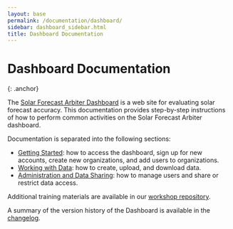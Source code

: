 ```yaml
---
layout: base
permalink: /documentation/dashboard/
sidebar: dashboard_sidebar.html
title: Dashboard Documentation
---
```


Dashboard Documentation
=======================
{: .anchor}

The [Solar Forecast Arbiter Dashboard](https://dashboard.solarforecastarbiter.org)
is a web site for evaluating solar forecast accuracy. This documentation
provides step-by-step instructions of how to perform common activities on the
Solar Forecast Arbiter dashboard.

Documentation is separated into the following sections:

- [Getting Started](/documentation/dashboard/getting-started): how to access
  the dashboard, sign up for new accounts, create new organizations, and add
  users to organizations.
- [Working with Data](/documentation/dashboard/working-with-data): how to
  create, upload, and download data.
- [Administration and Data Sharing](/documentation/dashboard/administration):
  how to manage users and share or restrict data access.

Additional training materials are available in our
[workshop repository](https://github.com/SolarArbiter/workshop).

A summary of the version history of the Dashboard is available in the [changelog](/changelog).
